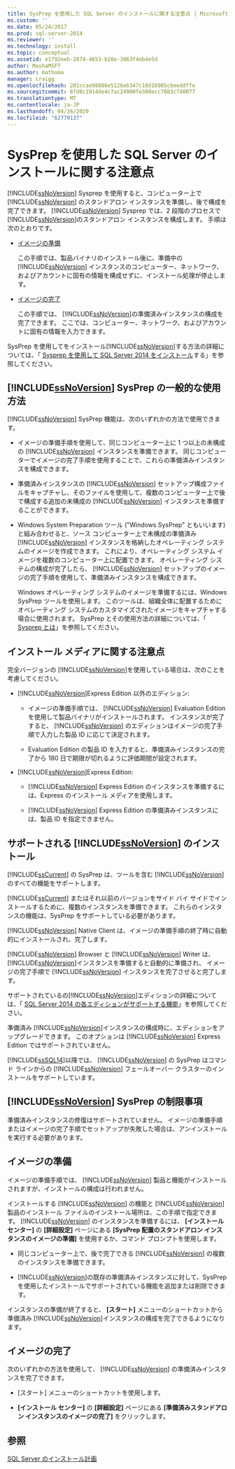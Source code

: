 ```yaml
---
title: SysPrep を使用した SQL Server のインストールに関する注意点 | Microsoft Docs
ms.custom: ''
ms.date: 05/24/2017
ms.prod: sql-server-2014
ms.reviewer: ''
ms.technology: install
ms.topic: conceptual
ms.assetid: e1792eeb-2874-4653-b20e-3063f4eb4e5d
author: MashaMSFT
ms.author: mathoma
manager: craigg
ms.openlocfilehash: 201ccae98886e5126eb347c10d16985cbeeddffe
ms.sourcegitcommit: 6fd8c1914de4c7ac24900fe388ecc7883c740077
ms.translationtype: MT
ms.contentlocale: ja-JP
ms.lasthandoff: 04/26/2020
ms.locfileid: "62779137"
---
```

# <a name="considerations-for-installing-sql-server-using-sysprep"></a>SysPrep を使用した SQL Server のインストールに関する注意点
  [!INCLUDE[ssNoVersion](../../includes/ssnoversion-md.md)] Sysprep を使用すると、コンピューター上で [!INCLUDE[ssNoVersion](../../includes/ssnoversion-md.md)] のスタンドアロン インスタンスを準備し、後で構成を完了できます。 [!INCLUDE[ssNoVersion](../../includes/ssnoversion-md.md)] Sysprep では、2 段階のプロセスで [!INCLUDE[ssNoVersion](../../includes/ssnoversion-md.md)]のスタンドアロン インスタンスを構成します。 手順は次のとおりです。  
  
-   [イメージの準備](#BKMK_PrepareImage)  
  
     この手順では、製品バイナリのインストール後に、準備中の [!INCLUDE[ssNoVersion](../../includes/ssnoversion-md.md)] インスタンスのコンピューター、ネットワーク、およびアカウントに固有の情報を構成せずに、インストール処理が停止します。  
  
-   [イメージの完了](#BKMK_CompleteImage)  
  
     この手順では、 [!INCLUDE[ssNoVersion](../../includes/ssnoversion-md.md)]の準備済みインスタンスの構成を完了できます。 ここでは、コンピューター、ネットワーク、およびアカウントに固有の情報を入力できます。  
  
 SysPrep を使用してをインストール[!INCLUDE[ssNoVersion](../../includes/ssnoversion-md.md)]する方法の詳細については、「 [Sysprep を使用して SQL Server 2014 をインストール](install-sql-server-using-sysprep.md)する」を参照してください。  
  
## <a name="common-uses-for-ssnoversion-sysprep"></a>[!INCLUDE[ssNoVersion](../../includes/ssnoversion-md.md)] SysPrep の一般的な使用方法  
 [!INCLUDE[ssNoVersion](../../includes/ssnoversion-md.md)] SysPrep 機能は、次のいずれかの方法で使用できます。  
  
-   イメージの準備手順を使用して、同じコンピューター上に 1 つ以上の未構成の [!INCLUDE[ssNoVersion](../../includes/ssnoversion-md.md)] インスタンスを準備できます。 同じコンピューターでイメージの完了手順を使用することで、これらの準備済みインスタンスを構成できます。  
  
-   準備済みインスタンスの [!INCLUDE[ssNoVersion](../../includes/ssnoversion-md.md)] セットアップ構成ファイルをキャプチャし、そのファイルを使用して、複数のコンピューター上で後で構成する追加の未構成の [!INCLUDE[ssNoVersion](../../includes/ssnoversion-md.md)] インスタンスを準備することができます。  
  
-   Windows System Preparation ツール ("Windows SysPrep" ともいいます) と組み合わせると、ソース コンピューター上で未構成の準備済み [!INCLUDE[ssNoVersion](../../includes/ssnoversion-md.md)] インスタンスを格納したオペレーティング システムのイメージを作成できます。 これにより、オペレーティング システム イメージを複数のコンピューター上に配置できます。 オペレーティング システムの構成が完了したら、 [!INCLUDE[ssNoVersion](../../includes/ssnoversion-md.md)] セットアップのイメージの完了手順を使用して、準備済みインスタンスを構成できます。  
  
     Windows オペレーティング システムのイメージを準備するには、Windows SysPrep ツールを使用します。 このツールは、組織全体に配置するためにオペレーティング システムのカスタマイズされたイメージをキャプチャする場合に使用されます。 SysPrep とその使用方法の詳細については、「 [Sysprep とは](https://go.microsoft.com/fwlink/?LinkId=143546)」を参照してください。  
  
## <a name="installation-media-considerations"></a>インストール メディアに関する注意点  
 完全バージョンの [!INCLUDE[ssNoVersion](../../includes/ssnoversion-md.md)]を使用している場合は、次のことを考慮してください。  
  
-   [!INCLUDE[ssNoVersion](../../includes/ssnoversion-md.md)]Express Edition 以外のエディション:  
  
    -   イメージの準備手順では、 [!INCLUDE[ssNoVersion](../../includes/ssnoversion-md.md)] Evaluation Edition を使用して製品バイナリがインストールされます。 インスタンスが完了すると、 [!INCLUDE[ssNoVersion](../../includes/ssnoversion-md.md)] のエディションはイメージの完了手順で入力した製品 ID に応じて決定されます。  
  
    -   Evaluation Edition の製品 ID を入力すると、準備済みインスタンスの完了から 180 日で期限が切れるように評価期間が設定されます。  
  
-   [!INCLUDE[ssNoVersion](../../includes/ssnoversion-md.md)]Express Edition:  
  
    -   [!INCLUDE[ssNoVersion](../../includes/ssnoversion-md.md)] Express Edition のインスタンスを準備するには、Express のインストール メディアを使用します。  
  
    -   [!INCLUDE[ssNoVersion](../../includes/ssnoversion-md.md)] Express Edition の準備済みインスタンスには、製品 ID を指定できません。  
  
## <a name="supported-ssnoversion-installations"></a>サポートされる [!INCLUDE[ssNoVersion](../../includes/ssnoversion-md.md)] のインストール  
 [!INCLUDE[ssCurrent](../../includes/sscurrent-md.md)] の SysPrep は、ツールを含む [!INCLUDE[ssNoVersion](../../includes/ssnoversion-md.md)]のすべての機能をサポートします。  
  
 [!INCLUDE[ssCurrent](../../includes/sscurrent-md.md)] またはそれ以前のバージョンをサイド バイ サイドでインストールするために、複数のインスタンスを準備できます。 これらのインスタンスの機能は、SysPrep をサポートしている必要があります。  
  
 [!INCLUDE[ssNoVersion](../../includes/ssnoversion-md.md)] Native Client は、イメージの準備手順の終了時に自動的にインストールされ、完了します。  
  
 [!INCLUDE[ssNoVersion](../../includes/ssnoversion-md.md)] Browser と [!INCLUDE[ssNoVersion](../../includes/ssnoversion-md.md)] Writer は、 [!INCLUDE[ssNoVersion](../../includes/ssnoversion-md.md)]インスタンスを準備すると自動的に準備され、 イメージの完了手順で [!INCLUDE[ssNoVersion](../../includes/ssnoversion-md.md)] インスタンスを完了させると完了します。  
  
 サポートされているの[!INCLUDE[ssNoVersion](../../includes/ssnoversion-md.md)]エディションの詳細については、「 [SQL Server 2014 の各エディションがサポートする機能](../../getting-started/features-supported-by-the-editions-of-sql-server-2014.md)」を参照してください。  
  
 準備済み [!INCLUDE[ssNoVersion](../../includes/ssnoversion-md.md)]インスタンスの構成時に、エディションをアップグレードできます。 このオプションは [!INCLUDE[ssNoVersion](../../includes/ssnoversion-md.md)] Express Edition ではサポートされていません。  
  
 [!INCLUDE[ssSQL14](../../includes/sssql14-md.md)]以降では、 [!INCLUDE[ssNoVersion](../../includes/ssnoversion-md.md)] の SysPrep はコマンド ラインからの [!INCLUDE[ssNoVersion](../../includes/ssnoversion-md.md)] フェールオーバー クラスターのインストールをサポートしています。  
  
## <a name="ssnoversion-sysprep-limitations"></a>[!INCLUDE[ssNoVersion](../../includes/ssnoversion-md.md)] SysPrep の制限事項  
 準備済みインスタンスの修復はサポートされていません。 イメージの準備手順またはイメージの完了手順でセットアップが失敗した場合は、アンインストールを実行する必要があります。  
  
##  <a name="prepare-image"></a><a name="BKMK_PrepareImage"></a> イメージの準備  
 イメージの準備手順では、 [!INCLUDE[ssNoVersion](../../includes/ssnoversion-md.md)] 製品と機能がインストールされますが、インストールの構成は行われません。  
  
 インストールする [!INCLUDE[ssNoVersion](../../includes/ssnoversion-md.md)] の機能と [!INCLUDE[ssNoVersion](../../includes/ssnoversion-md.md)] 製品のインストール ファイルのインストール場所は、この手順で指定できます。 [!INCLUDE[ssNoVersion](../../includes/ssnoversion-md.md)] のインスタンスを準備するには、 **[インストール センター]** の **[詳細設定]** ページにある **[SysPrep 配置のスタンドアロン インスタンスのイメージの準備]** を使用するか、コマンド プロンプトを使用します。  
  
-   同じコンピューター上で、後で完了できる [!INCLUDE[ssNoVersion](../../includes/ssnoversion-md.md)] の複数のインスタンスを準備できます。  
  
-   [!INCLUDE[ssNoVersion](../../includes/ssnoversion-md.md)]の既存の準備済みインスタンスに対して、SysPrep を使用したインストールでサポートされている機能を追加または削除できます。  
  
 インスタンスの準備が終了すると、 **[スタート]** メニューのショートカットから準備済み [!INCLUDE[ssNoVersion](../../includes/ssnoversion-md.md)]インスタンスの構成を完了できるようになります。  
  
##  <a name="complete-image"></a><a name="BKMK_CompleteImage"></a> イメージの完了  
 次のいずれかの方法を使用して、 [!INCLUDE[ssNoVersion](../../includes/ssnoversion-md.md)] の準備済みインスタンスを完了できます。  
  
-   [スタート] メニューのショートカットを使用します。  
  
-   **[インストール センター]** の **[詳細設定]** ページにある **[準備済みスタンドアロン インスタンスのイメージの完了]** をクリックします。  
  
## <a name="see-also"></a>参照  
 [SQL Server のインストール計画](../../sql-server/install/planning-a-sql-server-installation.md)  
  
  
